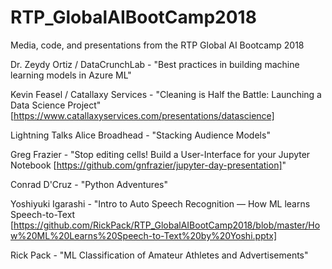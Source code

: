 # RTP_GlobalAIBootCamp2018
Media, code, and presentations from the RTP Global AI Bootcamp 2018

Dr. Zeydy Ortiz / DataCrunchLab - "Best practices in building machine learning models in Azure ML"

Kevin Feasel / Catallaxy Services - "Cleaning is Half the Battle: Launching a Data Science Project" [https://www.catallaxyservices.com/presentations/datascience]

Lightning Talks
Alice Broadhead - "Stacking Audience Models"

Greg Frazier - "Stop editing cells! Build a User-Interface for your Jupyter Notebook [https://github.com/gnfrazier/jupyter-day-presentation]"

Conrad D'Cruz - "Python Adventures" 

Yoshiyuki Igarashi - "Intro to Auto Speech Recognition — How ML learns Speech-to-Text [https://github.com/RickPack/RTP_GlobalAIBootCamp2018/blob/master/How%20ML%20Learns%20Speech-to-Text%20by%20Yoshi.pptx]

Rick Pack - "ML Classification of Amateur Athletes and Advertisements"


